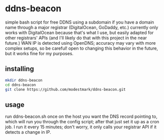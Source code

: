 # ddns-beacon #

simple bash script for free DDNS using a subdomain if you have a domain name through a major registrar (DigitalOcean, GoDaddy, etc.)  currently only works with DigitalOcean because that's what I use, but easily adapted for other registrars' APIs (and I'll likely do that with this project in the near future.)  WAN IP is detected using OpenDNS; accuracy may vary with more complex setups, so be careful!  open to changing this behavior in the future, but it works fine for my purposes.

## installing ##

```bash
mkdir ddns-beacon
cd ddns-beacon
git clone https://github.com/modestmark/ddns-beacon.git
```

## usage ##

run ddns-beacon.sh once on the host you want the DNS record pointing to, which will run you through the config script; after that just set it up as a cron job.  I run it every 15 minutes; don't worry, it only calls your registrar API if it detects a change in IP.
